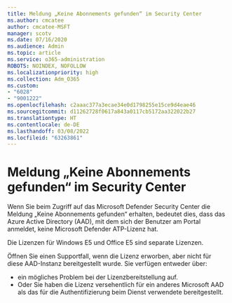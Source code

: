 ```yaml
---
title: Meldung „Keine Abonnements gefunden“ im Security Center
ms.author: cmcatee
author: cmcatee-MSFT
manager: scotv
ms.date: 07/16/2020
ms.audience: Admin
ms.topic: article
ms.service: o365-administration
ROBOTS: NOINDEX, NOFOLLOW
ms.localizationpriority: high
ms.collection: Adm_O365
ms.custom:
- "6028"
- "9001222"
ms.openlocfilehash: c2aaac377a3ecae34e0d1798255e15ce9d4eae46
ms.sourcegitcommit: d11262728f0617a843a0117cb5172aa322022b27
ms.translationtype: HT
ms.contentlocale: de-DE
ms.lasthandoff: 03/08/2022
ms.locfileid: "63263861"
---
```

# <a name="no-subscriptions-found-message-in-the-security-center"></a>Meldung „Keine Abonnements gefunden“ im Security Center

Wenn Sie beim Zugriff auf das Microsoft Defender Security Center die Meldung „Keine Abonnements gefunden“ erhalten, bedeutet dies, dass das Azure Active Directory (AAD), mit dem sich der Benutzer am Portal anmeldet, keine Microsoft Defender ATP-Lizenz hat.  

Die Lizenzen für Windows E5 und Office E5 sind separate Lizenzen.

Öffnen Sie einen Supportfall, wenn die Lizenz erworben, aber nicht für diese AAD-Instanz bereitgestellt wurde. Sie verfügen entweder über: <br/>
-   ein mögliches Problem bei der Lizenzbereitstellung auf.<br/>
-   Oder Sie haben die Lizenz versehentlich für ein anderes Microsoft AAD als das für die Authentifizierung beim Dienst verwendete bereitgestellt.